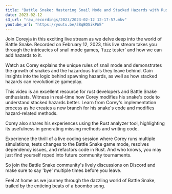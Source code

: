 ```yaml
---
title: "Battle Snake: Mastering Snail Mode and Stacked Hazards with Rust"
date: 2023-02-12
s3_url: "raw_recordings/2023/2023-02-12 12-17-57.mkv"
youtube_url: "https://youtu.be/3BqBQSikPWE"
---
```


Join Coreyja in this exciting live stream as we delve deep into the world of Battle Snake. Recorded on February 12, 2023, this live stream takes you through the intricacies of snail mode games, 'fuzz tester' and how we can add hazards to it.

Watch as Corey explains the unique rules of snail mode and demonstrates the growth of snakes and the hazardous trails they leave behind. Gain insights into the logic behind spawning hazards, as well as how stacked hazards can revolutionize gameplay.

This video is an excellent resource for rust developers and Battle Snake enthusiasts. Witness in real-time how Corey modifies his snake's code to understand stacked hazards better. Learn from Corey's implementation process as he creates a new branch for his snake's code and modifies hazard-related methods.

Corey also shares his experiences using the Rust analyzer tool, highlighting its usefulness in generating missing methods and writing code.

Experience the thrill of a live coding session where Corey runs multiple simulations, tests changes to the Battle Snake game mode, resolves dependency issues, and refactors code in Rust. And who knows, you may just find yourself roped into future community tournaments.

So join the Battle Snake community's lively discussions on Discord and make sure to say 'bye' multiple times before you leave.

Feel at home as we journey through the dazzling world of Battle Snake, trailed by the enticing beats of a boombo song.
